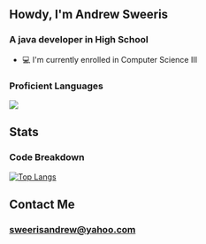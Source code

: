 ## Howdy, I'm Andrew Sweeris
### A java developer in High School

 - 💻 I'm currently enrolled in Computer Science III

### Proficient Languages
<img src="https://img.shields.io/badge/Java-ED8B00?style=for-the-badge&logo=java&logoColor=white" /> 

## Stats
### Code Breakdown
[![Top Langs](https://github-readme-stats.vercel.app/api/top-langs/?username=AndrewSweeris&layout=compact&theme=github_dark&hide=GAP)](https://github.com/anuraghazra/github-readme-stats)

## Contact Me
### sweerisandrew@yahoo.com
